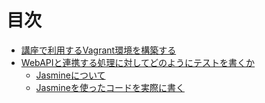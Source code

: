 # 目次

* [講座で利用するVagrant環境を構築する](doc/set_up_vagrant.md)
* [WebAPIと連携する処理に対してどのようにテストを書くか](doc/integrate_web_api.md)
  * [Jasmineについて](doc/about_jasmine.md)
  * [Jasmineを使ったコードを実際に書く](doc/use_jasmine.md)

